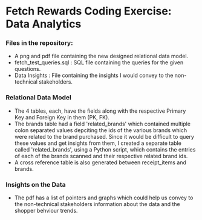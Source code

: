 # Fetch Rewards Coding Exercise: Data Analytics #

### Files in the repository: ###
* A png and pdf file containing the new designed relational data model.
* fetch_test_queries.sql : SQL file containing the queries for the given questions.
* Data Insights : File containing the insights I would convey to the non-technical stakeholders.

### Relational Data Model ###

* The 4 tables, each, have the fields along with the respective Primary Key and Foreign Key in them (PK, FK).
* The brands table had a field 'related_brands' which contained multiple colon separated values depciting the ids of the various brands which were related to the brand purchased. Since it would be difficult to query these values and get insights from them, I created a separate table called 'related_brands', using a Python script, which contains the entries of each of the brands scanned and their respective related brand ids.
* A cross reference table is also generated between receipt_items and brands.

### Insights on the Data ###

* The pdf has a list of pointers and graphs which could help us convey to the non-technical stakeholders information about the data and the shopper behviour trends.
